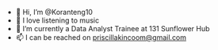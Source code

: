 - 👋 Hi, I’m @Koranteng10
- 👀 I love listening to music
- 🌱 I’m currently a Data Analyst Trainee at 131 Sunflower Hub
- 📫 I can be reached on priscillakincoom@gmail.com
